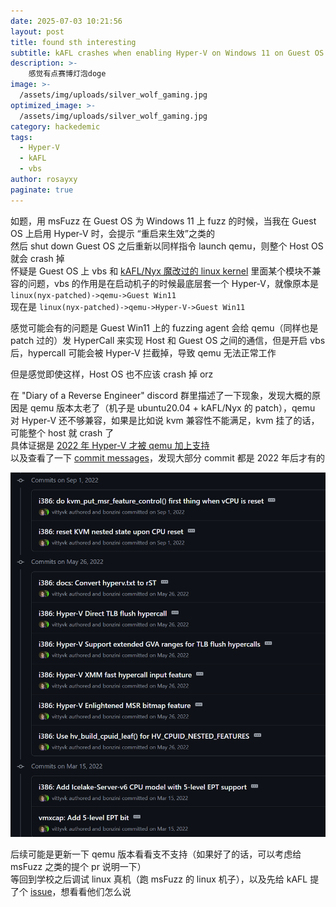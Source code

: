 ```yaml
---
date: 2025-07-03 10:21:56
layout: post
title: found sth interesting
subtitle: kAFL crashes when enabling Hyper-V on Windows 11 on Guest OS
description: >-
    感觉有点赛博灯泡doge
image: >-
  /assets/img/uploads/silver_wolf_gaming.jpg
optimized_image: >-
  /assets/img/uploads/silver_wolf_gaming.jpg
category: hackedemic
tags:
  - Hyper-V
  - kAFL
  - vbs
author: rosayxy
paginate: true
---
```

如题，用 msFuzz 在 Guest OS 为 Windows 11 上 fuzz 的时候，当我在 Guest OS 上启用 Hyper-V 时，会提示 “重启来生效”之类的   
然后 shut down Guest OS 之后重新以同样指令 launch qemu，则整个 Host OS 就会 crash 掉   
怀疑是 Guest OS 上 vbs 和 [kAFL/Nyx 魔改过的 linux kernel](https://github.com/IntelLabs/kafl.linux) 里面某个模块不兼容的问题，vbs 的作用是在启动机子的时候最底层套一个 Hyper-V，就像原本是 `linux(nyx-patched)->qemu->Guest Win11`   
现在是 `linux(nyx-patched)->qemu->Hyper-V->Guest Win11`  

感觉可能会有的问题是 Guest Win11 上的 fuzzing agent 会给 qemu（同样也是 patch 过的）发 HyperCall 来实现 Host 和 Guest OS 之间的通信，但是开启 vbs 后，hypercall 可能会被 Hyper-V 拦截掉，导致 qemu 无法正常工作

但是感觉即使这样，Host OS 也不应该 crash 掉 orz

在 "Diary of a Reverse Engineer" discord 群里描述了一下现象，发现大概的原因是 qemu 版本太老了（机子是 ubuntu20.04 + kAFL/Nyx 的 patch），qemu 对 Hyper-V 还不够兼容，如果是比如说 kvm 兼容性不能满足，kvm 挂了的话，可能整个 host 就 crash 了   
具体证据是 [2022 年 Hyper-V 才被 qemu 加上支持](https://kvm-forum.qemu.org/2022/Hyper-V%202022.pdf)    
以及查看了一下 [commit messages](https://github.com/qemu/qemu/commits?author=vittyvk)，发现大部分 commit 都是 2022 年后才有的    

![alt_text](/assets/img/uploads/hyper-v-support.png)

后续可能是更新一下 qemu 版本看看支不支持（如果好了的话，可以考虑给 msFuzz 之类的提个 pr 说明一下）   
等回到学校之后调试 linux 真机（跑 msFuzz 的 linux 机子），以及先给 kAFL 提了个 [issue](https://github.com/IntelLabs/kafl.linux/issues/18)，想看看他们怎么说   

